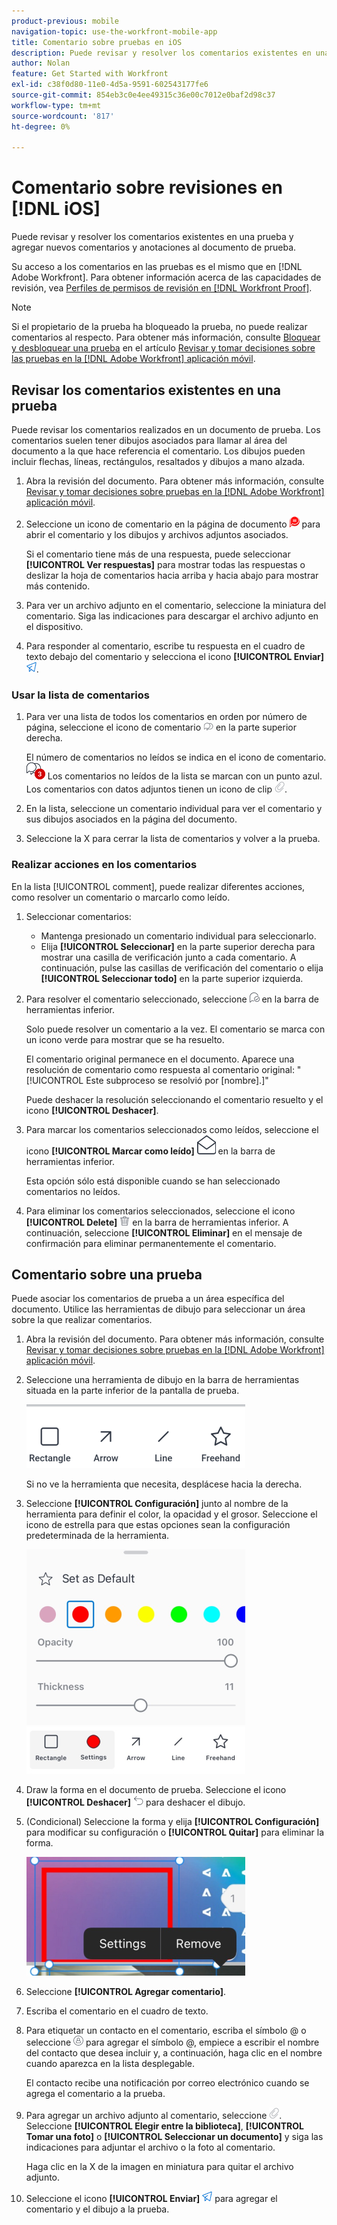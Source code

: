 ```yaml
---
product-previous: mobile
navigation-topic: use-the-workfront-mobile-app
title: Comentario sobre pruebas en iOS
description: Puede revisar y resolver los comentarios existentes en una prueba y agregar nuevos comentarios y anotaciones al documento de prueba.
author: Nolan
feature: Get Started with Workfront
exl-id: c38f0d80-11e0-4d5a-9591-602543177fe6
source-git-commit: 854eb3c0e4ee49315c36e00c7012e0baf2d98c37
workflow-type: tm+mt
source-wordcount: '817'
ht-degree: 0%

---
```


# Comentario sobre revisiones en [!DNL iOS]

Puede revisar y resolver los comentarios existentes en una prueba y agregar nuevos comentarios y anotaciones al documento de prueba.

Su acceso a los comentarios en las pruebas es el mismo que en [!DNL Adobe Workfront]. Para obtener información acerca de las capacidades de revisión, vea [Perfiles de permisos de revisión en [!DNL Workfront Proof]](../../../workfront-proof/wp-acct-admin/account-settings/proof-perm-profiles-in-wp.md).

>[!NOTE]
>
>Si el propietario de la prueba ha bloqueado la prueba, no puede realizar comentarios al respecto. Para obtener más información, consulte [Bloquear y desbloquear una prueba](../../../workfront-basics/mobile-apps/using-the-workfront-mobile-app/work-with-proofs-in-mobile-app.md#lock) en el artículo [Revisar y tomar decisiones sobre las pruebas en la [!DNL Adobe Workfront] aplicación móvil](../../../workfront-basics/mobile-apps/using-the-workfront-mobile-app/work-with-proofs-in-mobile-app.md).

## Revisar los comentarios existentes en una prueba

Puede revisar los comentarios realizados en un documento de prueba. Los comentarios suelen tener dibujos asociados para llamar al área del documento a la que hace referencia el comentario. Los dibujos pueden incluir flechas, líneas, rectángulos, resaltados y dibujos a mano alzada.

1. Abra la revisión del documento. Para obtener más información, consulte [Revisar y tomar decisiones sobre pruebas en la [!DNL Adobe Workfront] aplicación móvil](../../../workfront-basics/mobile-apps/using-the-workfront-mobile-app/work-with-proofs-in-mobile-app.md).
1. Seleccione un icono de comentario en la página de documento ![Icono de comentario en el documento](assets/mobile-comment-icon-on-proofdoc-30x34.png) para abrir el comentario y los dibujos y archivos adjuntos asociados.

   Si el comentario tiene más de una respuesta, puede seleccionar **[!UICONTROL Ver respuestas]** para mostrar todas las respuestas o deslizar la hoja de comentarios hacia arriba y hacia abajo para mostrar más contenido.

1. Para ver un archivo adjunto en el comentario, seleccione la miniatura del comentario. Siga las indicaciones para descargar el archivo adjunto en el dispositivo.
1. Para responder al comentario, escribe tu respuesta en el cuadro de texto debajo del comentario y selecciona el icono **[!UICONTROL Enviar]** ![Enviar icono](assets/mobile-send-icon-25x26.png).

### Usar la lista de comentarios

1. Para ver una lista de todos los comentarios en orden por número de página, seleccione el icono de comentario ![Icono de comentario](assets/mobile-comment-icon-30x25.png) en la parte superior derecha.

   El número de comentarios no leídos se indica en el icono de comentario. ![Número de comentarios no leídos](assets/mobile-unread-comments-icon-30x27.png) Los comentarios no leídos de la lista se marcan con un punto azul. Los comentarios con datos adjuntos tienen un icono de clip ![[!UICONTROL Archivo adjunto]](assets/mobile-paper-clip-icon.png).

1. En la lista, seleccione un comentario individual para ver el comentario y sus dibujos asociados en la página del documento.
1. Seleccione la X para cerrar la lista de comentarios y volver a la prueba.

### Realizar acciones en los comentarios

En la lista [!UICONTROL comment], puede realizar diferentes acciones, como resolver un comentario o marcarlo como leído.

1. Seleccionar comentarios:

   * Mantenga presionado un comentario individual para seleccionarlo.
   * Elija **[!UICONTROL Seleccionar]** en la parte superior derecha para mostrar una casilla de verificación junto a cada comentario. A continuación, pulse las casillas de verificación del comentario o elija **[!UICONTROL Seleccionar todo]** en la parte superior izquierda.

1. Para resolver el comentario seleccionado, seleccione ![[!UICONTROL Resolver comentario] icono](assets/mobile-resolvecomment-icon-30x30.png) en la barra de herramientas inferior.

   Solo puede resolver un comentario a la vez. El comentario se marca con un icono verde para mostrar que se ha resuelto.

   El comentario original permanece en el documento. Aparece una resolución de comentario como respuesta al comentario original: &quot;[!UICONTROL Este subproceso se resolvió por [nombre].]&quot;

   Puede deshacer la resolución seleccionando el comentario resuelto y el icono **[!UICONTROL Deshacer]**.

1. Para marcar los comentarios seleccionados como leídos, seleccione el icono **[!UICONTROL Marcar como leído]** ![Marcar como leído](assets/mobile-markread-icon-30x31.png) en la barra de herramientas inferior.

   Esta opción sólo está disponible cuando se han seleccionado comentarios no leídos.

1. Para eliminar los comentarios seleccionados, seleccione el icono **[!UICONTROL Delete]** ![](assets/delete-30x28.png) en la barra de herramientas inferior. A continuación, seleccione **[!UICONTROL Eliminar]** en el mensaje de confirmación para eliminar permanentemente el comentario.

## Comentario sobre una prueba

Puede asociar los comentarios de prueba a un área específica del documento. Utilice las herramientas de dibujo para seleccionar un área sobre la que realizar comentarios.

1. Abra la revisión del documento. Para obtener más información, consulte [Revisar y tomar decisiones sobre pruebas en la [!DNL Adobe Workfront] aplicación móvil](../../../workfront-basics/mobile-apps/using-the-workfront-mobile-app/work-with-proofs-in-mobile-app.md).
1. Seleccione una herramienta de dibujo en la barra de herramientas situada en la parte inferior de la pantalla de prueba.

   ![Barra de herramientas de comentarios de revisión](assets/android-proof-comment-toolbar-350x102.png)

   Si no ve la herramienta que necesita, desplácese hacia la derecha.

1. Seleccione **[!UICONTROL Configuración]** junto al nombre de la herramienta para definir el color, la opacidad y el grosor. Seleccione el icono de estrella para que estas opciones sean la configuración predeterminada de la herramienta.

   ![Configuración de la herramienta de dibujo](assets/ios-drawingtoolsettings-350x359.png)

1. Draw la forma en el documento de prueba. Seleccione el icono **[!UICONTROL Deshacer]** ![Deshacer](assets/android-undo-icon-30x31.png) para deshacer el dibujo.
1. (Condicional) Seleccione la forma y elija **[!UICONTROL Configuración]** para modificar su configuración o **[!UICONTROL Quitar]** para eliminar la forma.

   ![Menú de dibujo](assets/ios-drawing-settingsremove-350x190.png)

1. Seleccione **[!UICONTROL Agregar comentario]**.
1. Escriba el comentario en el cuadro de texto.
1. Para etiquetar un contacto en el comentario, escriba el símbolo @ o seleccione ![[!UICONTROL Contacto de etiqueta]](assets/mobile-tag-user-icon.png) para agregar el símbolo @, empiece a escribir el nombre del contacto que desea incluir y, a continuación, haga clic en el nombre cuando aparezca en la lista desplegable.

   El contacto recibe una notificación por correo electrónico cuando se agrega el comentario a la prueba.

1. Para agregar un archivo adjunto al comentario, seleccione ![[!UICONTROL Archivo adjunto] icono](assets/mobile-paper-clip-icon.png). Seleccione **[!UICONTROL Elegir entre la biblioteca]**, **[!UICONTROL Tomar una foto]** o **[!UICONTROL Seleccionar un documento]** y siga las indicaciones para adjuntar el archivo o la foto al comentario.

   Haga clic en la X de la imagen en miniatura para quitar el archivo adjunto.

1. Seleccione el icono **[!UICONTROL Enviar]** ![Enviar icono](assets/mobile-send-icon-25x26.png) para agregar el comentario y el dibujo a la prueba.
